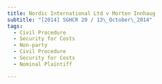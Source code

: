 ```yaml
---
title: Nordic International Ltd v Morten Innhaug 
subtitle: "[2014] SGHCR 20 / 13\_October\_2014"
tags:
  - Civil Procedure
  - Security for Costs
  - Non-party
  - Civil Procedure
  - Security for Costs
  - Nominal Plaintiff

---
```


